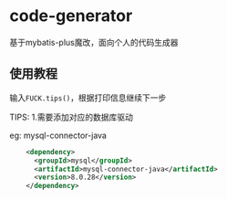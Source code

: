 # code-generator
基于mybatis-plus魔改，面向个人的代码生成器

## 使用教程
输入`FUCK.tips()`，根据打印信息继续下一步


TIPS: 
1.需要添加对应的数据库驱动

eg: 
mysql-connector-java
```xml
    <dependency>
      <groupId>mysql</groupId>
      <artifactId>mysql-connector-java</artifactId>
      <version>8.0.28</version>
    </dependency>
